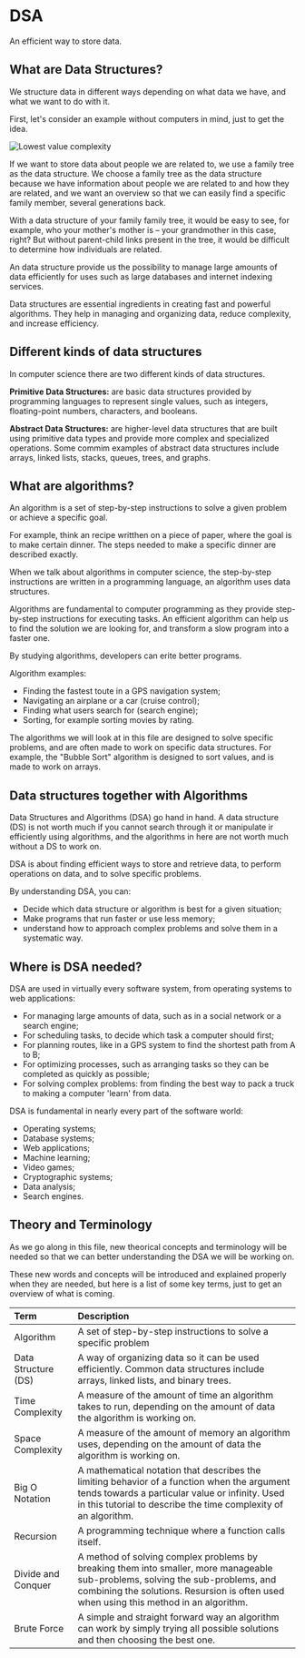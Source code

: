 # DSA

An efficient way to store data.

## What are Data Structures?

We structure data in different ways depending on what data we have, and what we want to do with it.

First, let's consider an example without computers in mind, just to get the idea.

![Lowest value complexity](../images/arrays/sfamilyTree.jpg)

If we want to store data about people we are related to, we use a family tree as the data structure. We choose a family tree as the data structure because we have information about people we are related to and how they are related, and we want an overview so that we can easily find a specific family member, several generations back.

With a data structure of your family family tree, it would be easy to see, for example, who your mother's mother is – your grandmother in this case, right? But without parent-child links present in the tree, it would be difficult to determine how individuals are related.

An data structure provide us the possibility to manage large amounts of data efficiently for uses such as large databases and internet indexing services.

Data structures are essential ingredients in creating fast and powerful algorithms. They help in managing and organizing data, reduce complexity, and increase efficiency.

## Different kinds of data structures

In computer science there are two different kinds of data structures.

**Primitive Data Structures:** are basic data structures provided by programming languages to represent single values, such as integers, floating-point numbers, characters, and booleans.

**Abstract Data Structures:** are higher-level data structures that are built using primitive data types and provide more complex and specialized operations. Some commim examples of abstract data structures include arrays, linked lists, stacks, queues, trees, and graphs.

## What are algorithms?

An algorithm is a set of step-by-step instructions to solve a given problem or achieve a specific goal.

For example, think an recipe writthen on a piece of paper, where the goal is to make certain dinner. The steps needed to make a specific dinner are described exactly.

When we talk about algorithms in computer science, the step-by-step instructions are written in a programming language, an algorithm uses data structures.

Algorithms are fundamental to computer programming as they provide step-by-step instructions for executing tasks. An efficient algorithm can help us to find the solution we are looking for, and transform a slow program into a faster one.

By studying algorithms, developers can erite better programs.

Algorithm examples:

- Finding the fastest toute in a GPS navigation system;
- Navigating an airplane or a car (cruise control);
- Finding what users search for (search engine);
- Sorting, for example sorting movies by rating.

The algorithms we will look at in this file are designed to solve specific problems, and are often made to work on specific data structures. For example, the "Bubble Sort" algorithm is designed to sort values, and is made to work on arrays.

## Data structures together with Algorithms

Data Structures and Algorithms (DSA) go hand in hand. A data structure (DS) is not worth much if you cannot search through it or manipulate ir efficiently using algorithms, and the algorithms in here are not worth much without a DS to work on.

DSA is about finding efficient ways to store and retrieve data, to perform operations on data, and to solve specific problems.

By understanding DSA, you can:

- Decide which data structure or algorithm is best for a given situation;
- Make programs that run faster or use less memory;
- understand how to approach complex problems and solve them in a systematic way.

## Where is DSA needed?

DSA are used in virtually every software system, from operating systems to web applications:

- For managing large amounts of data, such as in a social network or a search engine;
- For scheduling tasks, to decide which task a computer should first;
- For planning routes, like in a GPS system to find the shortest path from A to B;
- For optimizing processes, such as arranging tasks so they can be completed as quickly as possible;
- For solving complex problems: from finding the best way to pack a truck to making a computer 'learn' from data.

DSA is fundamental in nearly every part of the software world:

- Operating systems;
- Database systems;
- Web applications;
- Machine learning;
- Video games;
- Cryptographic systems;
- Data analysis;
- Search engines.

## Theory and Terminology

As we go along in this file, new theorical concepts and terminology will be needed so that we can better understanding the DSA we will be working on.

These new words and concepts will be introduced and explained properly when they are needed, but here is a list of some key terms, just to get an overview of what is coming.

| Term                | Description                                                                                                                                                                                                              |
| :------------------ | :----------------------------------------------------------------------------------------------------------------------------------------------------------------------------------------------------------------------- |
| Algorithm           | A set of step-by-step instructions to solve a specific problem                                                                                                                                                           |
| Data Structure (DS) | A way of organizing data so it can be used efficiently. Common data structures include arrays, linked lists, and binary trees.                                                                                           |
| Time Complexity     | A measure of the amount of time an algorithm takes to run, depending on the amount of data the algorithm is working on.                                                                                                  |
| Space Complexity    | A measure of the amount of memory an algorithm uses, depending on the amount of data the algorithm is working on.                                                                                                        |
| Big O Notation      | A mathematical notation that describes the limiting behavior of a function when the argument tends towards a particular value or infinity. Used in this tutorial to describe the time complexity of an algorithm.        |
| Recursion           | A programming technique where a function calls itself.                                                                                                                                                                   |
| Divide and Conquer  | A method of solving complex problems by breaking them into smaller, more manageable sub-problems, solving the sub-problems, and combining the solutions. Resursion is often used when using this method in an algorithm. |
| Brute Force         | A simple and straight forward way an algorithm can work by simply trying all possible solutions and then choosing the best one.                                                                                          |
